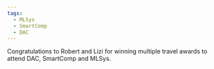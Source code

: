 ```yaml
---
tags:
  - MLSys
  - SmartComp
  - DAC
---
```


Congratulations to Robert and Lizi for winning multiple travel awards to attend DAC, SmartComp and MLSys.
